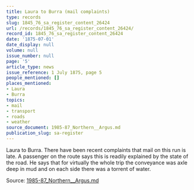 ```yaml
---
title: Laura to Burra (mail complaints)
type: records
slug: 1845_76_sa_register_content_26424
url: /records/1845_76_sa_register_content_26424/
record_id: 1845_76_sa_register_content_26424
date: '1875-07-01'
date_display: null
volume: null
issue_number: null
page: '5'
article_type: news
issue_reference: 1 July 1875, page 5
people_mentioned: []
places_mentioned:
- Laura
- Burra
topics:
- mail
- transport
- roads
- weather
source_document: 1985-87_Northern__Argus.md
publication_slug: sa-register
---
```


Laura to Burra.  There have been recent complaints that mail on this run is late.  A passenger on the route says this is readily explained by the state of the road.  He says that for virtually the whole trip the conveyance was axle deep in mud and on each side there was a torrent of water.

Source: [1985-87_Northern__Argus.md](/downloads/markdown/1985-87_Northern__Argus.md)
